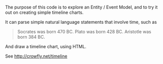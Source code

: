 The purpose of this code is to explore an Entity / Event Model, and to try it out on creating simple timeline charts.

It can parse simple natural language statements that involve time, such as

> Socrates was born 470 BC.
> Plato was born 428 BC.
> Aristotle was born 384 BC.

And draw a timeline chart, using HTML.

See http://crowfly.net/timeline

